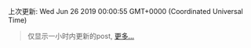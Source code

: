 
  
 上次更新: Wed Jun 26 2019 00:00:55 GMT+0000 (Coordinated Universal Time) 

 > 仅显示一小时内更新的post, [更多...](screenshots/)
  